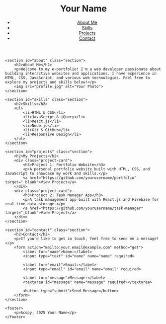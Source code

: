 <!DOCTYPE html>
<html lang="en">
<head>
    <meta charset="UTF-8">
    <meta name="viewport" content="width=device-width, initial-scale=1.0">
    <title>Your Name - E-Portfolio</title>
    <link rel="stylesheet" href="styles.css">
</head>
<body>
    <header>
        <div class="navbar">
            <h1>Your Name</h1>
            <nav>
                <ul>
                    <li><a href="#about">About Me</a></li>
                    <li><a href="#skills">Skills</a></li>
                    <li><a href="#projects">Projects</a></li>
                    <li><a href="#contact">Contact</a></li>
                </ul>
            </nav>
        </div>
    </header>

    <section id="about" class="section">
        <h2>About Me</h2>
        <p>Welcome to my e-portfolio! I'm a web developer passionate about building interactive websites and applications. I have experience in HTML, CSS, JavaScript, and various web technologies. Feel free to explore my projects and skills below!</p>
        <img src="profile.jpg" alt="Your Photo">
    </section>

    <section id="skills" class="section">
        <h2>Skills</h2>
        <ul>
            <li>HTML & CSS</li>
            <li>JavaScript & jQuery</li>
            <li>React.js</li>
            <li>Node.js</li>
            <li>Git & GitHub</li>
            <li>Responsive Design</li>
        </ul>
    </section>

    <section id="projects" class="section">
        <h2>My Projects</h2>
        <div class="project-card">
            <h3>Project 1: Portfolio Website</h3>
            <p>A personal portfolio website built with HTML, CSS, and JavaScript to showcase my work and skills.</p>
            <a href="https://github.com/yourusername/portfolio" target="_blank">View Project</a>
        </div>
        <div class="project-card">
            <h3>Project 2: Task Manager App</h3>
            <p>A task management app built with React.js and Firebase for real-time data storage.</p>
            <a href="https://github.com/yourusername/task-manager" target="_blank">View Project</a>
        </div>
    </section>

    <section id="contact" class="section">
        <h2>Contact</h2>
        <p>If you'd like to get in touch, feel free to send me a message!</p>
        <form action="mailto:your.email@example.com" method="get">
            <label for="name">Name:</label>
            <input type="text" id="name" name="name" required>
            
            <label for="email">Email:</label>
            <input type="email" id="email" name="email" required>
            
            <label for="message">Message:</label>
            <textarea id="message" name="message" required></textarea>
            
            <button type="submit">Send Message</button>
        </form>
    </section>

    <footer>
        <p>&copy; 2025 Your Name</p>
    </footer>

</body>
</html>

